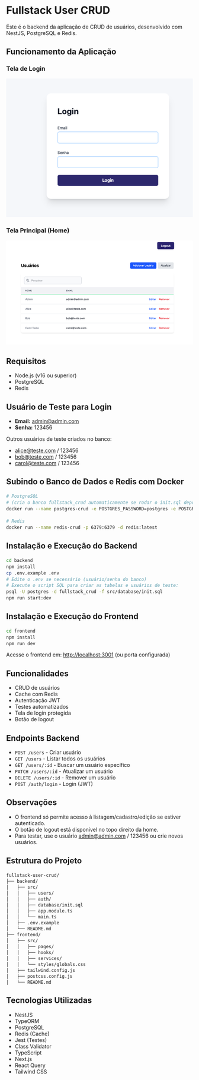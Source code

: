 # Fullstack User CRUD

Este é o backend da aplicação de CRUD de usuários, desenvolvido com NestJS, PostgreSQL e Redis.

## Funcionamento da Aplicação

### Tela de Login

![Tela de Login](./docs/img/login.png)

### Tela Principal (Home)

![Tela Principal](./docs/img/home.png)

## Requisitos

- Node.js (v16 ou superior)
- PostgreSQL
- Redis

## Usuário de Teste para Login

- **Email:** admin@admin.com
- **Senha:** 123456

Outros usuários de teste criados no banco:
- alice@teste.com / 123456
- bob@teste.com / 123456
- carol@teste.com / 123456

## Subindo o Banco de Dados e Redis com Docker

```bash
# PostgreSQL
# (cria o banco fullstack_crud automaticamente se rodar o init.sql depois)
docker run --name postgres-crud -e POSTGRES_PASSWORD=postgres -e POSTGRES_DB=fullstack_crud -p 5432:5432 -d postgres:16

# Redis
docker run --name redis-crud -p 6379:6379 -d redis:latest
```

## Instalação e Execução do Backend

```bash
cd backend
npm install
cp .env.example .env
# Edite o .env se necessário (usuário/senha do banco)
# Execute o script SQL para criar as tabelas e usuários de teste:
psql -U postgres -d fullstack_crud -f src/database/init.sql
npm run start:dev
```

## Instalação e Execução do Frontend

```bash
cd frontend
npm install
npm run dev
```

Acesse o frontend em: [http://localhost:3001](http://localhost:3001) (ou porta configurada)

## Funcionalidades
- CRUD de usuários
- Cache com Redis
- Autenticação JWT
- Testes automatizados
- Tela de login protegida
- Botão de logout

## Endpoints Backend
- `POST /users` - Criar usuário
- `GET /users` - Listar todos os usuários
- `GET /users/:id` - Buscar um usuário específico
- `PATCH /users/:id` - Atualizar um usuário
- `DELETE /users/:id` - Remover um usuário
- `POST /auth/login` - Login (JWT)

## Observações
- O frontend só permite acesso à listagem/cadastro/edição se estiver autenticado.
- O botão de logout está disponível no topo direito da home.
- Para testar, use o usuário admin@admin.com / 123456 ou crie novos usuários.

## Estrutura do Projeto

```
fullstack-user-crud/
├── backend/
│   ├── src/
│   │   ├── users/
│   │   ├── auth/
│   │   ├── database/init.sql
│   │   ├── app.module.ts
│   │   └── main.ts
│   ├── .env.example
│   └── README.md
├── frontend/
│   ├── src/
│   │   ├── pages/
│   │   ├── hooks/
│   │   ├── services/
│   │   └── styles/globals.css
│   ├── tailwind.config.js
│   ├── postcss.config.js
│   └── README.md
```

## Tecnologias Utilizadas
- NestJS
- TypeORM
- PostgreSQL
- Redis (Cache)
- Jest (Testes)
- Class Validator
- TypeScript
- Next.js
- React Query
- Tailwind CSS
